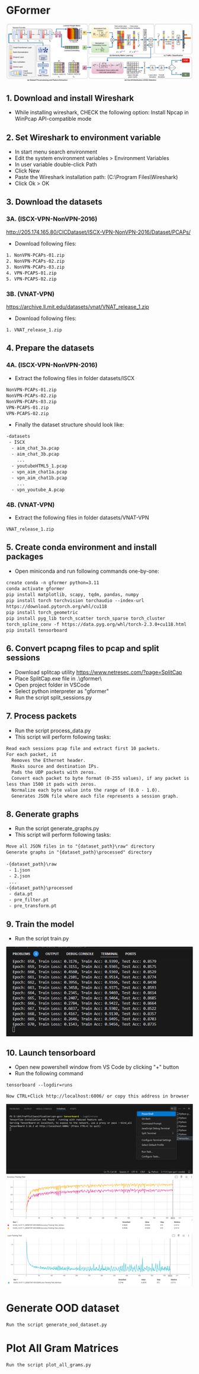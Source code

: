 # GFormer
![Alt text](assets/model.png?raw=true "Model")

## 1. Download and install Wireshark
* While installing wireshark, CHECK the following option: Install Npcap in WinPcap API-compatible mode
## 2. Set Wireshark to environment variable
* In start menu search environment
* Edit the system environment variables > Environment Variables
* In user variable double-click Path
* Click New
* Paste the Wireshark installation path: (C:\Program Files\Wireshark)
* Click Ok > OK

## 3. Download the datasets
### 3A. (ISCX-VPN-NonVPN-2016)

http://205.174.165.80/CICDataset/ISCX-VPN-NonVPN-2016/Dataset/PCAPs/

* Download following files:
```
1. NonVPN-PCAPs-01.zip
2. NonVPN-PCAPs-02.zip
3. NonVPN-PCAPs-03.zip
4. VPN-PCAPS-01.zip
5. VPN-PCAPS-02.zip
```
### 3B. (VNAT-VPN)
https://archive.ll.mit.edu/datasets/vnat/VNAT_release_1.zip
* Download following files:
```
1. VNAT_release_1.zip
```

## 4. Prepare the datasets
### 4A. (ISCX-VPN-NonVPN-2016)

* Extract the following files in folder datasets/ISCX
```
NonVPN-PCAPs-01.zip
NonVPN-PCAPs-02.zip
NonVPN-PCAPs-03.zip
VPN-PCAPS-01.zip
VPN-PCAPS-02.zip
```

* Finally the dataset structure should look like:
```
-datasets
 - ISCX
  - aim_chat_3a.pcap
  - aim_chat_3b.pcap
	...
  - youtubeHTML5_1.pcap
  - vpn_aim_chat1a.pcap
  - vpn_aim_chat1b.pcap
	...
  - vpn_youtube_A.pcap
```
### 4B. (VNAT-VPN)
* Extract the following files in folder datasets/VNAT-VPN
```
VNAT_release_1.zip
```

## 5. Create conda environment and install packages
* Open miniconda and run following commands one-by-one:
```
create conda -n gformer python=3.11
conda activate gformer
pip install matplotlib, scapy, tqdm, pandas, numpy
pip install torch torchvision torchaudio --index-url https://download.pytorch.org/whl/cu118
pip install torch_geometric
pip install pyg_lib torch_scatter torch_sparse torch_cluster torch_spline_conv -f https://data.pyg.org/whl/torch-2.3.0+cu118.html
pip install tensorboard
```

## 6. Convert pcapng files to pcap and split sessions
* Download splitcap utility
   https://www.netresec.com/?page=SplitCap
* Place SplitCap.exe file in .\gformer\
* Open project folder in VSCode
* Select python interpreter as "gformer"
* Run the script split_sessions.py

## 7. Process packets

* Run the script process_data.py
* This script will perform following tasks:
```
Read each sessions pcap file and extract first 10 packets.
For each packet, it
  Removes the Ethernet header.
  Masks source and destination IPs.
  Pads the UDP packets with zeros.
  Convert each packet to byte format (0-255 values), if any packet is less than 1500 it pads with zeros.
  Normalize each byte value into the range of (0.0 - 1.0).
  Generates JSON file where each file represents a session graph.
```

## 8. Generate graphs
* Run the script generate_graphs.py
* This script will perform following tasks:
```
Move all JSON files in to "{dataset_path}\raw" directory
Generate graphs in "{dataset_path}\processed" directory

-{dataset_path}\raw
 - 1.json
 - 2.json
 ...
-{dataset_path}\processed
 - data.pt
 - pre_filter.pt
 - pre_transform.pt
```

## 9. Train the model
* Run the script train.py

![Alt text](assets/training.png?raw=true "Training model")

## 10. Launch tensorboard
* Open new powershell window from VS Code by clicking "+" button
* Run the following command
```
tensorboard --logdir=runs
```
```
Now CTRL+Click http://localhost:6006/ or copy this address in browser
```
![Alt text](assets/tensorboard.png?raw=true "Launch Tensorboard")
![Alt text](assets/graph1.png?raw=true "Tensorboard Training Accuracy Visualization")
![Alt text](assets/graph2.png?raw=true "Tensorboard Training Loss Visualization")




# Generate OOD dataset
```
Run the script generate_ood_dataset.py
```


# Plot All Gram Matrices
```
Run the script plot_all_grams.py
```
